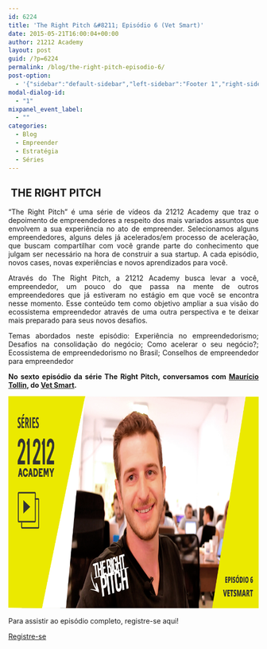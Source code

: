 ```yaml
---
id: 6224
title: 'The Right Pitch &#8211; Episódio 6 (Vet Smart)'
date: 2015-05-21T16:00:04+00:00
author: 21212 Academy
layout: post
guid: /?p=6224
permalink: /blog/the-right-pitch-episodio-6/
post-option:
  - '{"sidebar":"default-sidebar","left-sidebar":"Footer 1","right-sidebar":"Footer 1","page-title":"","page-caption":""}'
modal-dialog-id:
  - "1"
mixpanel_event_label:
  - ""
categories:
  - Blog
  - Empreender
  - Estratégia
  - Séries
---
```

##  **THE RIGHT PITCH**

<p style="text-align: justify;">
  “The Right Pitch” é uma série de vídeos da 21212 Academy que traz o depoimento de empreendedores a respeito dos mais variados assuntos que envolvem a sua experiência no ato de empreender. Selecionamos alguns empreendedores, alguns deles já acelerados/em processo de aceleração, que buscam compartilhar com você grande parte do conhecimento que julgam ser necessário na hora de construir a sua startup. A cada episódio, novos cases, novas experiências e novos aprendizados para você.
</p>

<p style="text-align: justify;">
  Através do The Right Pitch, a 21212 Academy busca levar a você, empreendedor, um pouco do que passa na mente de outros empreendedores que já estiveram no estágio em que você se encontra nesse momento. Esse conteúdo tem como objetivo ampliar a sua visão do ecossistema empreendedor através de uma outra perspectiva e te deixar mais preparado para seus novos desafios.
</p>

<p style="text-align: justify;">
  Temas abordados neste episódio: Experiência no empreendedorismo; Desafios na consolidação do negócio; Como acelerar o seu negócio?; Ecossistema de empreendedorismo no Brasil; Conselhos de empreendedor para empreendedor
</p>

<p style="text-align: justify;">
  <strong>No sexto episódio da série The Right Pitch, conversamos com <a href="https://br.linkedin.com/in/mauriciotollin">Maurício Tollin</a>, do <a href="http://www.vetsmart.com.br/">Vet Smart</a>.</strong>
</p>

[<img class="alignnone size-full wp-image-6225" src="/wp-content/uploads/2015/05/vetsmart_trp_news_face.png" alt="vetsmart_trp_news_face" width="851" height="426" />](/course/the-right-pitch/?course_type=content&course_page=6)

Para assistir ao episódio completo, registre-se aqui!

<div class="gdlr-course-button" >
  <a  href='/'>Registre-se</a>
</div>

<p style="padding-left: 30px;">